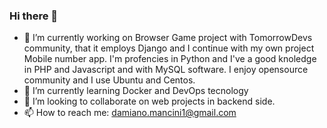 ### Hi there 👋

- 🔭 I’m currently working on Browser Game project with TomorrowDevs community, that it employs Django and I continue with my own project Mobile number app. I'm profencies in Python and I've a good knoledge in PHP and Javascript and with MySQL software. I enjoy opensource community and I use Ubuntu and Centos. 
- 🌱 I’m currently learning Docker and DevOps tecnology
- 👯 I’m looking to collaborate on web projects in backend side.
- 📫 How to reach me: damiano.mancini1@gmail.com

